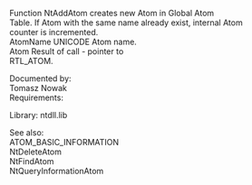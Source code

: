 Function NtAddAtom creates new Atom in Global Atom \
Table. If Atom with the same name already exist, internal Atom \
counter is incremented. \
AtomName UNICODE Atom name. \
Atom Result of call \- pointer to \
RTL\_ATOM.

Documented by: \
Tomasz Nowak \
Requirements:

Library: ntdll.lib

See also: \
ATOM\_BASIC\_INFORMATION \
NtDeleteAtom \
NtFindAtom \
NtQueryInformationAtom
